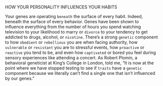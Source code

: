 HOW YOUR PERSONALITY INFLUENCES YOUR HABITS

Your genes are operating `beneath` the surface of every habit. Indeed,
beneath the surface of every behavior. Genes have been shown to
influence everything from the number of hours you spend watching
television to your likelihood to marry or `divorce` to your tendency to
get addicted to drugs, alcohol, or `nicotine`. There’s a strong `genetic`
component to how `obedient` or `rebellious` you are when facing
authority, how `vulnerable` or `resistant` you are to stressful events, how
`proactive` or `reactive` you tend to be, and even how `captivated` or bored
you feel during sensory experiences like attending a concert. As Robert
Plomin, a behavioral geneticist at King’s College in London, told me,
“It is now at the point where we have stopped testing to see if `traits`
have a `genetic` component because we literally can’t find a single one
that isn’t influenced by our genes.”